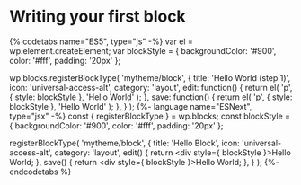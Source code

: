 # Writing your first block

{% codetabs name="ES5", type="js" -%}
var el = wp.element.createElement;
var blockStyle = { backgroundColor: '#900', color: '#fff', padding: '20px' };

wp.blocks.registerBlockType( 'mytheme/block', {
	title: 'Hello World (step 1)',
	icon: 'universal-access-alt',
	category: 'layout',
	edit: function() {
		return el( 'p', { style: blockStyle }, 'Hello World' );
	},
	save: function() {
		return el( 'p', { style: blockStyle }, 'Hello World' );
	},
} );
{%- language name="ESNext", type="jsx" -%}
const { registerBlockType } = wp.blocks;
const blockStyle = { backgroundColor: '#900', color: '#fff', padding: '20px' };

registerBlockType( 'mytheme/block', {
	title: 'Hello Block',
	icon: 'universal-access-alt',
	category: 'layout',
	edit() {
		return <div style={ blockStyle }>Hello World</div>;
	},
	save() {
		return <div style={ blockStyle }>Hello World</div>;
	},
} );
{%- endcodetabs %}
